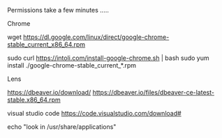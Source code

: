 Permissions take a few minutes .....

Chrome

wget https://dl.google.com/linux/direct/google-chrome-stable_current_x86_64.rpm

sudo curl https://intoli.com/install-google-chrome.sh | bash
sudo yum install ./google-chrome-stable_current_*.rpm

Lens


https://dbeaver.io/download/
https://dbeaver.io/files/dbeaver-ce-latest-stable.x86_64.rpm




visual studio code
https://code.visualstudio.com/download#

echo "look in /usr/share/applications"
